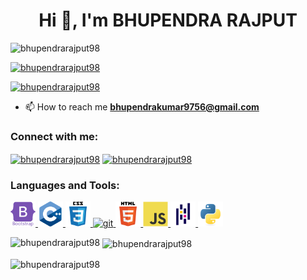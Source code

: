 <h1 align="center">Hi 👋, I'm BHUPENDRA RAJPUT</h1>
<p align="left"> <img src="https://komarev.com/ghpvc/?username=bhupendrarajput98&label=Profile%20views&color=0e75b6&style=flat" alt="bhupendrarajput98" /> </p>

<p align="left"> <a href="https://github.com/ryo-ma/github-profile-trophy"><img src="https://github-profile-trophy.vercel.app/?username=bhupendrarajput98" alt="bhupendrarajput98" /></a> </p>

<p align="left"> <a href="https://twitter.com/bhupendrarajput98" target="blank"><img src="https://img.shields.io/twitter/follow/bhupendrarajput98?logo=twitter&style=for-the-badge" alt="bhupendrarajput98" /></a> </p>

- 📫 How to reach me **bhupendrakumar9756@gmail.com**

<h3 align="left">Connect with me:</h3>
<p align="left">
<a href="https://twitter.com/bhupendrarajput98" target="blank"><img align="center" src="https://raw.githubusercontent.com/rahuldkjain/github-profile-readme-generator/master/src/images/icons/Social/twitter.svg" alt="bhupendrarajput98" height="30" width="40" /></a>
<a href="https://linkedin.com/in/bhupendrarajput98" target="blank"><img align="center" src="https://raw.githubusercontent.com/rahuldkjain/github-profile-readme-generator/master/src/images/icons/Social/linked-in-alt.svg" alt="bhupendrarajput98" height="30" width="40" /></a>
</p>

<h3 align="left">Languages and Tools:</h3>
<p align="left"> <a href="https://getbootstrap.com" target="_blank" rel="noreferrer"> <img src="https://raw.githubusercontent.com/devicons/devicon/master/icons/bootstrap/bootstrap-plain-wordmark.svg" alt="bootstrap" width="40" height="40"/> </a> <a href="https://www.w3schools.com/cpp/" target="_blank" rel="noreferrer"> <img src="https://raw.githubusercontent.com/devicons/devicon/master/icons/cplusplus/cplusplus-original.svg" alt="cplusplus" width="40" height="40"/> </a> <a href="https://www.w3schools.com/css/" target="_blank" rel="noreferrer"> <img src="https://raw.githubusercontent.com/devicons/devicon/master/icons/css3/css3-original-wordmark.svg" alt="css3" width="40" height="40"/> </a> <a href="https://git-scm.com/" target="_blank" rel="noreferrer"> <img src="https://www.vectorlogo.zone/logos/git-scm/git-scm-icon.svg" alt="git" width="40" height="40"/> </a> <a href="https://www.w3.org/html/" target="_blank" rel="noreferrer"> <img src="https://raw.githubusercontent.com/devicons/devicon/master/icons/html5/html5-original-wordmark.svg" alt="html5" width="40" height="40"/> </a> <a href="https://developer.mozilla.org/en-US/docs/Web/JavaScript" target="_blank" rel="noreferrer"> <img src="https://raw.githubusercontent.com/devicons/devicon/master/icons/javascript/javascript-original.svg" alt="javascript" width="40" height="40"/> </a> <a href="https://pandas.pydata.org/" target="_blank" rel="noreferrer"> <img src="https://raw.githubusercontent.com/devicons/devicon/2ae2a900d2f041da66e950e4d48052658d850630/icons/pandas/pandas-original.svg" alt="pandas" width="40" height="40"/> </a> <a href="https://www.python.org" target="_blank" rel="noreferrer"> <img src="https://raw.githubusercontent.com/devicons/devicon/master/icons/python/python-original.svg" alt="python" width="40" height="40"/> </a> </p>

<p><img align="left" src="https://github-readme-stats.vercel.app/api/top-langs?username=bhupendrarajput98&show_icons=true&locale=en&layout=compact" alt="bhupendrarajput98" /></p>

<p>&nbsp;<img align="center" src="https://github-readme-stats.vercel.app/api?username=bhupendrarajput98&show_icons=true&locale=en" alt="bhupendrarajput98" /></p>

<p><img align="center" src="https://github-readme-streak-stats.herokuapp.com/?user=bhupendrarajput98&" alt="bhupendrarajput98" /></p>
